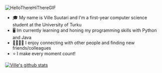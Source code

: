 ![HelloThereHiThereGIF](https://user-images.githubusercontent.com/124371017/216828403-cf3b559c-b9ad-41a1-ae13-4fc30507193f.gif)  






- 🎓  My name is Ville Suutari and I'm a first-year computer science student at the University of Turku
- 🖥️  Im currently learning and honing my programming skills with Python and Java
- 🫱🏼‍🫲🏼  I enjoy connecting with other people and finding new friends/colleagues 
- ⭐  I make every moment count!





[![Ville's github stats](https://github-readme-stats.vercel.app/api?username=villetopiassuutari&count_private=true&show_icons=true&theme=radical&hide_rank=false)](https://github.com/anuraghazra/github-readme-stats)

<!--
**villetopiassuutari/villetopiassuutari** is a ✨ _special_ ✨ repository because its `README.md` (this file) appears on your GitHub profile.

Here are some ideas to get you started:

- 🔭 I’m currently working on ...
- 🌱 I’m currently learning ...
- 👯 I’m looking to collaborate on ...
- 🤔 I’m looking for help with ...
- 💬 Ask me about ...
- 📫 How to reach me: ...
- 😄 Pronouns: ...
- ⚡ Fun fact: ...
-->
